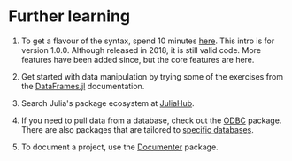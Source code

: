# Further learning

1. To get a flavour of the syntax, spend 10 minutes [here](https://learnxinyminutes.com/docs/julia/).
   This intro is for version 1.0.0. Although released in 2018, it is still valid code.
   More features have been added since, but the core features are here.

2. Get started with data manipulation by trying some of the exercises from the [DataFrames.jl](https://dataframes.juliadata.org/stable/) documentation.

3. Search Julia's package ecosystem at [JuliaHub](https://juliahub.com/ui/Home).

4. If you need to pull data from a database, check out the [ODBC](https://odbc.juliadatabases.org/stable/) package. There are also packages that are tailored to [specific databases](https://juliadatabases.org/).

5. To document a project, use the [Documenter](https://juliadocs.github.io/Documenter.jl/stable/) package.